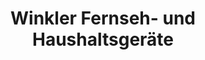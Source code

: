 ---
title: "Winkler Fernseh- und Haushaltsgeräte"
url: /ostrau/winkler-fernseh-und-haushaltsgeraete/
shop: Elektronik
---